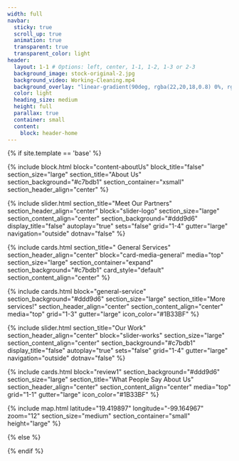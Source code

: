 ```yaml
---
width: full
navbar:
  sticky: true
  scroll_up: true
  animation: true
  transparent: true
  transparent_color: light
header:
  layout: 1-1 # Options: left, center, 1-1, 1-2, 1-3 or 2-3
  background_image: stock-original-2.jpg
  background_video: Working-Cleaning.mp4
  background_overlay: "linear-gradient(90deg, rgba(22,20,18,0.8) 0%, rgba(90,71,58,0.8) 35%, rgba(199,189,177,0.8) 100%)"
  color: light
  heading_size: medium
  height: full
  parallax: true
  container: small
  content:
    block: header-home
---
```


[comment]: # (This actually is the most platform independent comment)

{% if site.template == 'base' %}

  {% include block.html 
    block="content-aboutUs"
    block_title="false"
    section_size="large"
    section_title="About Us"
    section_background="#c7bdb1"
    section_container="xsmall"
    section_header_align="center"
  %}

  {% include slider.html 
    section_title="Meet Our Partners"
    section_header_align="center"
    block="slider-logo" 
    section_size="large"
    section_content_align="center"
    section_background="#ddd9d6"
    display_title="false"
    autoplay="true"
    sets="false"
    grid="1-4"
    gutter="large"
    navigation="outside"
    dotnav="false"
  %}

  {% include cards.html 
  section_title="
  General Services"
  section_header_align="center"
  block="card-media-general" 
  media="top" 
  section_size="large"
  section_container="expand"
  section_background="#c7bdb1"
  card_style="default"
  section_content_align="center"
  %}

  {% include cards.html 
    block="general-service" 
    section_background="#ddd9d6"
    section_size="large"
    section_title="More services!" 
    section_header_align="center"
    section_content_align="center"
    media="top"
    grid="1-3"
    gutter="large"
    icon_color="#1B33BF"
  %}

  {% include slider.html 
    section_title="Our Work"
    section_header_align="center"
    block="slider-works" 
    section_size="large"
    section_content_align="center"
    section_background="#c7bdb1"
    display_title="false"
    autoplay="true"
    sets="false"
    grid="1-4"
    gutter="large"
    navigation="outside"
    dotnav="false"
  %}

  {% include cards.html 
    block="review1" 
    section_background="#ddd9d6"
    section_size="large"
    section_title="What People Say About Us" 
    section_header_align="center"
    section_content_align="center"
    media="top"
    grid="1-1"
    gutter="large"
    icon_color="#1B33BF"
  %}

  {% include map.html 
    latitude="19.419897" 
    longitude="-99.164967" 
    zoom="12" 
    section_size="medium"
    section_container="small"
    height="large"
  %}
  
{% else %}


{% endif %}